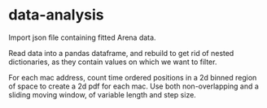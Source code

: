 # data-analysis

Import json file containing fitted Arena data.

Read data into a pandas dataframe, and rebuild to get rid of nested dictionaries, as they contain values on which we want to filter.

For each mac address, count time ordered positions in a 2d binned region of space to create a 2d pdf for each mac.
Use both non-overlapping and a sliding moving window, of variable length and step size.

